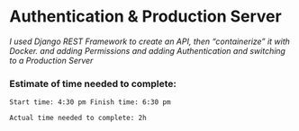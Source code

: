 # Authentication & Production Server

*I used Django REST Framework to create an API, then “containerize” it with Docker. and adding Permissions and adding Authentication and switching to a Production Server*

### Estimate of time needed to complete:

    Start time: 4:30 pm Finish time: 6:30 pm

    Actual time needed to complete: 2h